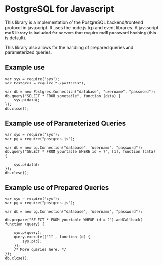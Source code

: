 # PostgreSQL for Javascript

This library is a implementation of the PostgreSQL backend/frontend protocol in javascript.
It uses the node.js tcp and event libraries.  A javascript md5 library is included for servers that require md5 password hashing (this is default).

This library also allows for the handling of prepared queries and parameterized queries. 

## Example use

	var sys = require("sys");
	var Postgres = require("./postgres");

	var db = new Postgres.Connection("database", "username", "password");
	db.query("SELECT * FROM sometable", function (data) {
		sys.p(data);
	});
	db.close();

## Example use of Parameterized Queries

    var sys = require("sys");
    var pg = require("postgres.js");
    
    var db = new pg.Connection("database", "username", "password");
    db.query("SELECT * FROM yourtable WHERE id = ?", [1], function (data) {
        
        sys.p(data);
    });
    db.close();

## Example use of Prepared Queries

    var sys = require("sys");
    var pg = require("postgres.js");
    
    var db = new pg.Connection("database", "username", "password");
    
    db.prepare("SELECT * FROM yourtable WHERE id = ?").addCallback( function (query) {

        sys.p(query);
        query.execute(["1"], function (d) {
            sys.p(d);
        });
        /* More queries here. */
    });
    db.close();